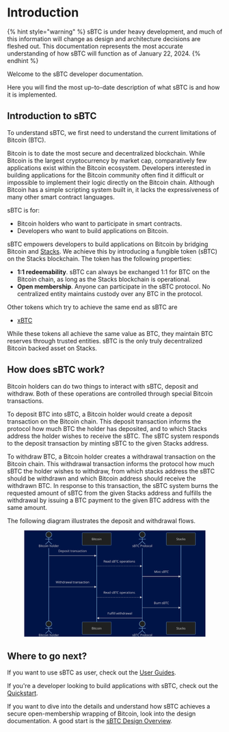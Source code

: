 # Introduction

{% hint style="warning" %}
sBTC is under heavy development, and much of this information will change as design and architecture decisions are fleshed out. This documentation represents the most accurate understanding of how sBTC will function as of January 22, 2024.
{% endhint %}

Welcome to the sBTC developer documentation.

Here you will find the most up-to-date description of what sBTC is and how it is implemented.

## Introduction to sBTC

To understand sBTC, we first need to understand the current limitations of Bitcoin (BTC).

Bitcoin is to date the most secure and decentralized blockchain. While Bitcoin is the largest cryptocurrency by market cap, comparatively few applications exist within the Bitcoin ecosystem. Developers interested in building applications for the Bitcoin community often find it difficult or impossible to implement their logic directly on the Bitcoin chain. Although Bitcoin has a simple scripting system built in, it lacks the expressiveness of many other smart contract languages.

sBTC is for:

* Bitcoin holders who want to participate in smart contracts.
* Developers who want to build applications on Bitcoin.

sBTC empowers developers to build applications on Bitcoin by bridging Bitcoin and [Stacks](https://www.stacks.co/). We achieve this by introducing a fungible token (sBTC) on the Stacks blockchain. The token has the following properties:

* **1:1 redeemability**. sBTC can always be exchanged 1:1 for BTC on the Bitcoin chain, as long as the Stacks blockchain is operational.
* **Open membership**. Anyone can participate in the sBTC protocol. No centralized entity maintains custody over any BTC in the protocol.

Other tokens which try to achieve the same end as sBTC are

* [xBTC](https://www.stacks.co/blog/tokensoft-wrapped-fundamental-bitcoin-defi-building-blocks-xbtc)

While these tokens all achieve the same value as BTC, they maintain BTC reserves through trusted entities. sBTC is the only truly decentralized Bitcoin backed asset on Stacks.

## How does sBTC work?

Bitcoin holders can do two things to interact with sBTC, deposit and withdraw. Both of these operations are controlled through special Bitcoin transactions.

To deposit BTC into sBTC, a Bitcoin holder would create a deposit transaction on the Bitcoin chain. This deposit transaction informs the protocol how much BTC the holder has deposited, and to which Stacks address the holder wishes to receive the sBTC. The sBTC system responds to the deposit transaction by minting sBTC to the given Stacks address.

To withdraw BTC, a Bitcoin holder creates a withdrawal transaction on the Bitcoin chain. This withdrawal transaction informs the protocol how much sBTC the holder wishes to withdraw, from which stacks address the sBTC should be withdrawn and which Bitcoin address should receive the withdrawn BTC. In response to this transaction, the sBTC system burns the requested amount of sBTC from the given Stacks address and fulfills the withdrawal by issuing a BTC payment to the given BTC address with the same amount.

The following diagram illustrates the deposit and withdrawal flows.

<figure><img src="../.gitbook/assets/Diagram Feb 2 2024.png" alt=""><figcaption></figcaption></figure>

## Where to go next?

If you want to use sBTC as user, check out the [User Guides](user-guides/).

If you're a developer looking to build applications with sBTC, check out the [Quickstart](developer-guides/quickstart.md).

If you want to dive into the details and understand how sBTC achieves a secure open-membership wrapping of Bitcoin, look into the design documentation. A good start is the [sBTC Design Overview](sbtc-design/).
